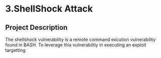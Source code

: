 # 3.ShellShock Attack

## Project Description
The shellshock vulnerability is a remote command excution vulnerabiltiy found in BASH. To leverage this vulnerabiltiy in executing an exploit targetting 
